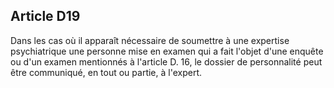Article D19
----
Dans les cas où il apparaît nécessaire de soumettre à une expertise
psychiatrique une personne mise en examen qui a fait l'objet d'une enquête ou
d'un examen mentionnés à l'article D. 16, le dossier de personnalité peut être
communiqué, en tout ou partie, à l'expert.
